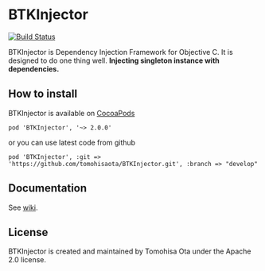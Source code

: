 # BTKInjector

[![Build Status](https://travis-ci.org/tomohisaota/BTKInjector.svg?branch=master)](https://travis-ci.org/tomohisaota/BTKInjector)

BTKInjector is Dependency Injection Framework for Objective C. It is designed to do one thing well. **Injecting singleton instance with dependencies.**

## How to install
BTKInjector is available on [CocoaPods](http://cocoapods.org)

```
pod 'BTKInjector', '~> 2.0.0'
```
or you can use latest code from github

```
pod 'BTKInjector', :git => 'https://github.com/tomohisaota/BTKInjector.git', :branch => "develop"
```

## Documentation
See [wiki](https://github.com/tomohisaota/BTKInjector/wiki).

## License
BTKInjector is created and maintained by Tomohisa Ota under the Apache 2.0 license.